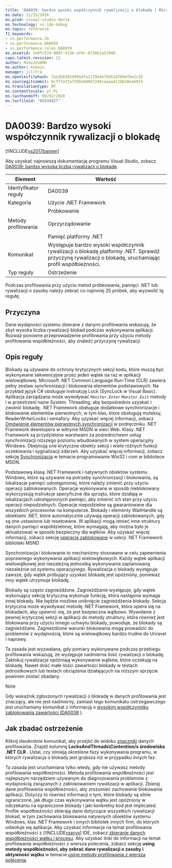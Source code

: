 ```yaml
---
title: 'DA0039: bardzo wysoki współczynnik rywalizacji o blokadę | Microsoft Docs'
ms.date: 11/15/2016
ms.prod: visual-studio-dev14
ms.technology: vs-ide-debug
ms.topic: reference
f1_keywords:
- vs.performance.39
- vs.performance.DA0039
- vs.performance.rules.DA0039
ms.assetid: 5a9fc57d-9097-413b-af0c-8726b1a57048
caps.latest.revision: 12
author: MikeJo5000
ms.author: mikejo
manager: jillfra
ms.openlocfilehash: 7ae2b836549918fa1179e4e70d51d760efbe2c35
ms.sourcegitcommit: 6cfffa72af599a9d667249caaaa411bb28ea69fd
ms.translationtype: MT
ms.contentlocale: pl-PL
ms.lasthandoff: 09/02/2020
ms.locfileid: "85544927"
---
```

# <a name="da0039-very-high-rate-of-lock-contentions"></a>DA0039: Bardzo wysoki współczynnik rywalizacji o blokadę
[!INCLUDE[vs2017banner](../includes/vs2017banner.md)]

Aby uzyskać najnowszą dokumentację programu Visual Studio, zobacz [DA0039: bardzo wysoka liczba rywalizacji o blokadę](/visualstudio/profiling/da0039-very-high-rate-of-lock-contentions).  
  
|Element|Wartość|  
|-|-|  
|Identyfikator reguły|DA0039|  
|Kategoria|Użycie .NET Framework|  
|Metody profilowania|Próbkowanie<br /><br /> Oprzyrządowanie<br /><br /> Pamięć platformy .NET|  
|Komunikat|Występuje bardzo wysoki współczynnik rywalizacji o blokadę platformy .NET. Sprawdź przyczynę rywalizacji o blokadę, uruchamiając profil współbieżności.|  
|Typ reguły|Ostrzeżenie|  
  
 Podczas profilowania przy użyciu metod próbkowania, pamięci .NET lub rywalizacji o zasoby należy zebrać co najmniej 25 próbek, aby wyzwolić tę regułę.  
  
## <a name="cause"></a>Przyczyna  
 Dane wydajności systemu zbierane z danymi profilowania wskazują, że zbyt wysoka liczba rywalizacji blokad podczas wykonywania aplikacji. Rozważ ponowne przeprowadzenie profilowania przy użyciu metody profilowania współbieżności, aby znaleźć przyczynę rywalizacji.  
  
## <a name="rule-description"></a>Opis reguły  
 Blokady są używane do ochrony krytycznych sekcji kodu, które muszą być wykonywane sekwencyjnie przez jeden wątek na raz w aplikacji wielowątkowej. Microsoft .NET Common Language Run-Time (CLR) zawiera pełny zestaw synchronizacji i blokowania elementów podstawowych. Na przykład język C# obsługuje instrukcję Lock (SyncLock w Visual Basic). Aplikacja zarządzana może wywoływać `Monitor.Enter` `Monitor.Exit` metody i w przestrzeni nazw System. Threading, aby bezpośrednio uzyskać i zwolnić blokadę. .NET Framework obsługuje dodatkowe synchronizacje i blokowanie elementów pierwotnych, w tym klas, które obsługują muteksy, ReaderWriterLocks i semafory. Aby uzyskać więcej informacji, zobacz [Omówienie elementów pierwotnych synchronizacji](https://msdn.microsoft.com/library/ms228964.aspx) w podręczniku .NET Framework dewelopera w witrynie MSDN w sieci Web. Klasy .NET Framework są przydzielone warstwami za pośrednictwem usług synchronizacji niższego poziomu wbudowanych w system operacyjny Windows. Obejmują one krytyczne obiekty sekcji i wiele różnych funkcji oczekiwania i sygnalizacji zdarzeń. Aby uzyskać więcej informacji, zobacz sekcję [Synchronizacja](https://msdn.microsoft.com/library/ms686353.aspx) w temacie programowanie Win32 i com w bibliotece MSDN.  
  
 Podstawową klasą .NET Framework i natywnych obiektów systemu Windows, które są używane na potrzeby synchronizacji i blokowania, są lokalizacje pamięci udostępnionej, które należy zmienić przy użyciu operacji zablokowanych. Operacje wykonywane w sposób nieblokowany wykorzystują instrukcje specyficzne dla sprzętu, które działają w lokalizacjach udostępnionych pamięci, aby zmienić ich stan przy użyciu operacji niepodzielnych. Operacje niepodzielne są gwarantowane dla wszystkich procesorów na komputerze. Blokady i elementy WaitHandle są obiektami .NET, które automatycznie używają operacji zablokowanych, gdy są one ustawione lub resetowane. W aplikacji mogą istnieć inne struktury danych pamięci współdzielonej, które wymagają, aby można było je aktualizować w sposób bezpieczny dla wątków. Aby uzyskać więcej informacji, zobacz sekcję [operacje zablokowane](https://msdn.microsoft.com/library/sbhbke0y.aspx) w sekcji .NET Framework biblioteki MSND  
  
 Synchronizacja i blokowanie to mechanizmy stosowane w celu zapewnienia poprawnego wykonywania aplikacji wielowątkowych. Każdy wątek aplikacji wielowątkowej jest niezależną jednostką wykonywania zaplanowaną niezależnie od systemu operacyjnego. Rywalizacja o blokady występuje zawsze, gdy wątek próbujący uzyskać blokadę jest opóźniony, ponieważ inny wątek utrzymuje blokadę.  
  
 Blokady są często zagnieżdżone. Zagnieżdżanie występuje, gdy wątek wykonujący sekcję krytyczną wykonuje funkcję, która następnie wymaga innej blokady. Nie będzie możliwe uniknięcie zagnieżdżenia blokady. Sekcja krytyczna może wywoływać metodę .NET Framework, która opiera się na blokadach, aby upewnić się, że jest bezpieczna wątkowo. Wywołanie z pewnej krytycznej sekcji w aplikacji do metody struktury, która również jest blokowana przy użyciu innego uchwytu blokady, powoduje, że blokady są zagnieżdżane. Zagnieżdżone warunki blokowania mogą prowadzić do problemów z wydajnością, które są wielowątkowy bardzo trudne do Unravel i naprawy.  
  
 Ta zasada jest wyzwalana, gdy pomiary wykonywane podczas przebiegu profilowania wskazują, że występuje nadmierna ilość rywalizacji o blokadę. Zablokuj rywalizacje opóźniają wykonywanie wątków, które oczekują na blokadę. Nawet dość małe ilości zawartości blokady w testach jednostkowych lub testach obciążenia działających na niższym sprzęcie powinien zostać zbadany.  
  
> [!NOTE]
> Gdy wskaźnik zgłoszonych rywalizacji o blokadę w danych profilowania jest znaczący, ale nie jest nadmierny, zamiast tego komunikatu ostrzegawczego jest uruchamiany komunikat z informacją o [wysokim współczynniku zablokowania zawartości (DA0038](../profiling/da0038-high-rate-of-lock-contentions.md) ).  
  
## <a name="how-to-investigate-a-warning"></a>Jak zbadać ostrzeżenie  
 Kliknij dwukrotnie komunikat, aby przejść do widoku [znaczniki](../profiling/marks-view.md) danych profilowania.  Znajdź kolumnę **LocksAndThreads\Contention/s środowiska .NET CLR** . Ustal, czy istnieją określone fazy wykonywania programu, w których rywalizacja o blokady jest grubsza niż w przypadku innych faz.  
  
 Ta zasada jest uruchamiana tylko wtedy, gdy nie używasz metody profilowania współbieżności. Metoda profilowania współbieżności jest najlepszym narzędziem używanym do diagnozowania problemów z wydajnością związanych z zablokowaniem rywalizacji w aplikacji. Zbieraj dane profilowania współbieżności, aby zrozumieć zachowanie blokowania aplikacji. Dotyczy to również informacji o tym, które blokady są silnie ograniczone, jak długo czas wykonywania wątku jest opóźniony w odczekaniu na ograniczone blokady i jaki konkretny kod jest implicated. Profile współbieżności zbierają dane dotyczące wszystkich rywalizacji blokad, w tym zachowania blokowania natywnych obiektów systemu Windows, klas .NET Framework i innych bibliotek innych firm, do których odwołuje się aplikacja. Aby uzyskać informacje na temat profilowania współbieżności z [!INCLUDE[vsprvs](../includes/vsprvs-md.md)] IDE, zobacz [zbieranie danych współbieżności wątku i procesu](../profiling/collecting-thread-and-process-concurrency-data.md). Aby uzyskać linki do informacji na temat profilowania współbieżności z wiersza polecenia, zobacz sekcję **using metody współbieżności, aby zebrać dane rywalizacji o zasoby i aktywność wątku** w temacie [using metody profilowania z wiersza polecenia](../profiling/using-profiling-methods-to-collect-performance-data-from-the-command-line.md).
